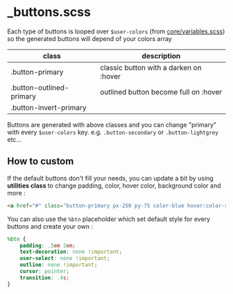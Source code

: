 # _buttons.scss

Each type of buttons is looped over `$user-colors` (from [core/variables.scss](guide/core/variables)) so the generated buttons will depend of your colors array

| class                    | description                            |
| ------------------------ | -------------------------------------- |
| .button-primary          | classic button with a darken on :hover |
| .button-outlined-primary | outlined button become full on :hover  |
| .button-invert-primary   |                                        |

Buttons are generated with above classes and you can change "primary" with every `$user-colors` key. e.g. `.button-secondary` or `.button-lightgrey` etc...

## How to custom

If the default buttons don't fill your needs, you can update a bit by using **utilities class** to change padding, color, hover color, background color and more :

```html
<a href="#" class="button-primary px-250 py-75 color-blue hover:color-red">button</a>
```

You can also use the `%btn` placeholder which set default style for every buttons and create your own :

```scss
%btn {
	padding: .5em 2em;
	text-decoration: none !important;
	user-select: none !important;
	outline: none !important;
	cursor: pointer;
	transition: .4s;
}
```
